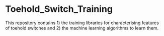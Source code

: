 # Toehold_Switch_Training
This repository contains 1) the training libraries for characterising features of toehold switches and 2) the machine learning algorithms to learn them. 
